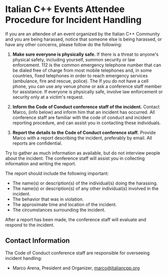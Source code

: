 Italian C++ Events Attendee Procedure for Incident Handling 
===============================================

If you are an attendee of an event organized by the Italian C++ Community and you are being harassed, notice that
someone else is being harassed, or have any other concerns, please follow do
the following:

1. **Make sure everyone is physically safe.** If there is a threat to anyone's
physical safety, including yourself, summon security or law enforcement. 
112 is the common emergency telephone number that can be dialed free of charge 
from most mobile telephones and, in some countries, fixed telephones in order to 
reach emergency services (ambulance, fire and rescue, police). The  If you do not have a cell
phone, you can use any venue phone or ask a conference staff member for
assistance. If everyone is physically safe, involve law enforcement or security
only at a victim's request. 

2. **Inform the Code of Conduct conference staff of the incident.** Contact
Marco, (info below) and inform him that an incident has
occurred. All conference staff are familiar with the code of conduct and
incident reporting procedure, and can assist you in contacting these
individuals. 

3. **Report the details to the Code of Conduct conference staff.** Provide
Marco with a report describing the incident, preferably by
email. All reports are confidential.

Try to gather as much information as available, but do not interview people
about the incident. The conference staff will assist you in collecting
information and writing the report.

The report should include the following important:

- The name(s) or description(s) of the individual(s) doing the harassing.
- The name(s) or description(s) of any other individual(s) involved in the
    incident.
- The behavior that was in violation.
- The approximate time and location of the incident.
- The circumstances surrounding the incident.

After a report has been made, the conference staff will evaluate and respond to
the incident.  

Contact Information
-------------------

The Code of Conduct conference staff are responsible for overseeing incident
handling:

* Marco Arena,              President and Organizer, [marco@italiancpp.org](mailto:marco@italiancpp.org)
